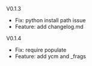 V0.1.3
  - Fix: python install path issue
  - Feature: add changelog.md

V0.1.4
- Fix: require populate
- Feature: add ycm and _frags